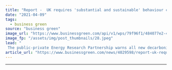 ```yaml
---
title: "Report -  UK requires 'substantial and sustainable' behaviour change to hit net zero"
date: "2021-04-09"
tags: 
  - business green
source: "business green"
image_url: "https://www.businessgreen.com/api/v1/wps/79f96f1/484077e2-4f5d-4a7a-88c5-47da9d38bece/6/energy-meter-185x114.jpeg"
image_fp: "/assets/img/post_thumbnails/28.jpeg"
lead: "
 The public-private Energy Research Partnership warns all new decarbonisation incentives must include 'behaviour change enabling plans' for both corporates and the public ..."
article_url: "https://www.businessgreen.com/news/4029598/report-uk-requires-substantial-sustainable-behaviour-change-hit-net-zero"
---
```


---
